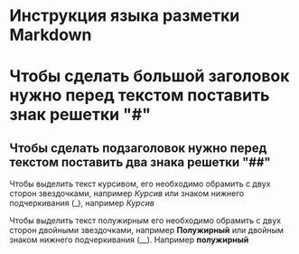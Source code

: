 # Инструкция языка разметки Markdown

# Чтобы сделать большой заголовок нужно перед текстом поставить знак решетки "#"

## Чтобы сделать подзаголовок нужно перед текстом поставить два знака решетки "##"

Чтобы выделить текст курсивом, его необходимо обрамить с двух сторон звездочками, например *Курсив* или знаком нижнего подчеркивания (_), например  _Курсив_

Чтобы выделить текст полужирным его необходимо обрамить с двух сторон двойными звездочками, например **Полужирный** или двойным знаком нижнего подчеркивания (__). Например __полужирный__
